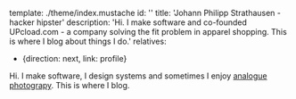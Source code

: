 template: ./theme/index.mustache
id: ''
title: 'Johann Philipp Strathausen - hacker hipster'
description: 'Hi. I make software and co-founded UPcload.com - a company solving the fit problem in apparel shopping. This is where I blog about things I do.'
relatives:
  - {direction: next, link: profile}

Hi. I make software, I design systems and sometimes I enjoy
<a href="http://www.flickr.com/photos/61913761@N00/"
title="My amazing Flickr Profile">analogue photograpy</a>.
This is where I blog.
